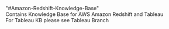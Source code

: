 "#Amazon-Redshift-Knowledge-Base"<br/>
Contains Knowledge Base for AWS Amazon Redshift and Tableau<br/>
For Tableau KB please see Tableau Branch
